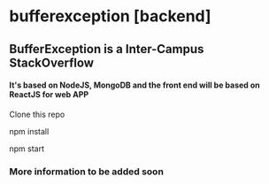 # bufferexception [backend]
<h2>BufferException is a Inter-Campus StackOverflow</h2>
<h4>It's based on NodeJS, MongoDB and the front end will be based on ReactJS for web APP</h4>

<p>Clone this repo</p>
<p>npm install</p>
<p>npm start</p>

<h3>More information to be added soon</h3>
